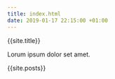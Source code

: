 ```yaml
---
title: index.html
date: 2019-01-17 22:15:00 +01:00
---
```


{{site.title}}

Lorum ipsum dolor set amet.

{{site.posts}}